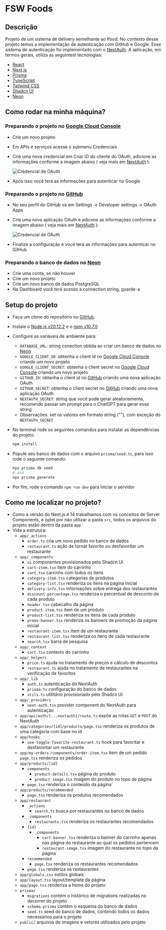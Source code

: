 # FSW Foods

## Descrição

Projeto de um sistema de delivery semelhante ao Ifood. No contexto desse projeto temos a implementação de autenticação com GitHub e Google. Esse sistema de autenticação foi implementado com o [NextAuth](https://next-auth.js.org/getting-started/example). A aplicação, em termos gerais, utiliza as seguintest tecnologias:

- [React](https://reactjs.org/)
- [Next.js](https://nextjs.org/)
- [Prisma](https://www.prisma.io/)
- [TypeScript](https://www.typescriptlang.org/)
- [Tailwind CSS](https://tailwindcss.com/)
- [Shadcn UI](https://ui.shadcn.com/)
- [Neon](https://neon.tech/)

## Como rodar na minha máquina?

### Preparando o projeto no [Google Cloud Console](https://console.cloud.google.com/)

- Crie um novo projeto
- Em APIs e serviços acesse o submenu Credenciais
- Crie uma nova credencial em Criar ID do cliente do OAuth, adicione as informações conforme a imagem abaixo ( veja mais em [NextAuth](https://next-auth.js.org/providers/google) ): 

    ![Credencial de OAuth](/public/gcp-instructions.png)

- Após isso você terá as informações para autenticar no Google

### Preparando o projeto no [GitHub](https://github.com/)

- No seu perfil do GitHub vá em Settings -> Developer settings -> OAuth Apps
- Crie uma nova aplicação OAuth e adicone as informações conforme a imagem abaixo ( veja mais em [NextAuth](https://next-auth.js.org/providers/github) ):

    ![Credencial de OAuth](/public/github-instructions.png)

- Finalize a configuração e você terá as informações para autenticar no GitHub

### Preparando o banco de dados no [Neon](https://neon.tech/)

- Crie uma conta, se não houver
- Crie um novo projeto
- Crie um novo banco de dados PostgreSQL
- Na Dashboard você terá acesso a connection string, guarde-a

## Setup do projeto

- Faça um clone do repositório no [GitHub](https://github.com/MatheusAmon12/food-delivery).
- Instale o [Node.js v20.12.2](https://nodejs.org/en/) e o [npm v10.7.0](https://www.npmjs.com/)
- Configure as variáveis de ambiente para:
    - `DATABASE_URL`: string conection obtida ao criar um banco de dados no [Neon](https://neon.tech/)
    - `GOOGLE_CLIENT_ID`: obtenha o client id no [Google Cloud Console](https://console.cloud.google.com/) criando um novo projeto
    - `GOOGLE_CLIENT_SECRET`: obtenha o client secret no [Google Cloud Console](https://console.cloud.google.com/) criando um novo projeto
    - `GITHUB_ID`: obtenha o client id no [GitHub](https://github.com/) criando uma nova aplicação OAuth
    - `GITHUB_SECRET`: obtenha o client secret no [GitHub](https://github.com/) criando uma nova aplicação OAuth
    - `NEXTAUTH_SECRET`: string que você pode gerar aleatoriamente, recomendo passar um prompt para o ChatGPT para gerar essa string
    - Observações: set os valores em formato string (""), com exceção do `NEXTAUTH_SECRET`
    
- No terminal rode os seguintes comandos para instalar as dependências do projeto:

    ```bash
    npm install
    ```
- Popule seu banco de dados com o arquivo `prisma/seed.ts`, para isso rode o seguinte comando:

    ```bash
    npx prisma db seed
    # and
    npx prisma generate
    ```
- Por fim, rode o comando `npm run dev` para iniciar o servidor

## Como me localizar no projeto?

- Como a versão do Next.js é 14 trabalhamos com os conceitos de Server Components, e optei por não utilizar a pasta `src`, todos os arquivos do projeto estão dentro da pasta `app`.
- Vide a estrutura:
    - `app/_actions`
        - `order.ts` cria um novo pedido no banco de dados
        - `restaurant.ts` ação de tornar favorito ou desfavoritar um restaurante
    - `app/_components`
        - `ui` componentes provisionados pelo Shadcn UI
        - `cart-item.tsx` item do carrinho
        - `cart.tsx` carrinho com todos os itens
        - `category-item.tsx` categorias de produtos
        - `category-list.tsx` renderiza os itens na página inicial
        - `delivery-info.tsx` informações sobre entrega dos restaurantes
        - `discount-percentage.tsx` renderiza o percentual de desconto de cada produto
        - `header.tsx` cabecalho da página
        - `product-item.tsx` item de um produto
        - `product-list.tsx` renderiza os itens de cada produto
        - `promo-banner.tsx` renderiza os banners de promoção da página inicial
        - `restaurant-item.tsx` item de um restaurante
        - `restaurant-list.tsx` renderiza os itens de cada restaurante
        - `search.tsx` barra de pesquisa
    - `app/_context`
        - `cart.tsx` contexto do carrinho
    - `app/_helpers`
        - `price.ts` ajuda no tratamento de preços e cálculo de descontos
        - `restaurant.ts` ajuda no tratamento de restaurantes na verificação de favoritos
    - `app/_lib`
        - `auth.ts` autenticação do NextAuth
        - `prisma.ts` configuração do banco de dados
        - `utils.ts` utilitário provisionado pelo Shadcn UI
    - `app/_providers`
        - `next-auth.tsx` provider component do NextAuth para autenticação
    - `app/api/auth/[...nextauth]/route.ts` expõe as rotas `GET` e `POST` do NextAuth
    - `app/categories/[id]/products/page.tsx` renderiza os produtos de uma categoria com base no id
    - `app/hooks`
        - `use-toggle-favorite-restaurant.ts` hook para favoritar e desfavoritar um restaurante
    - `app/my-orders`
        `/components/order-item.tsx` item de um pedido
        `page.tsx` renderiza os pedidos
    - `app/products/[id]`
        - `components`
            - `product-details.tsx` página do produto
            - `product-image.tsx` imagem do produto no topo da página
        - `page.tsx` renderiza o conteúdo da página'
    - `app/products/recommended`
        - `page.tsx` renderiza os produtos recomendados
    - `app/restaurant`
        - `_actions`
            - `search.ts` busca por restaurantes no banco de dados
        - `_components`
            - `restaurants.tsx` renderiza os restaurantes recomendados
        - `[id]` 
            - `_components` 
                - `cart-banner.tsx` renderiza o banner do carrinho apenas nas página do restaurante ao qual os pedidos pertencem
                - `restaurant-image.tsx` imagem do restaurante no topo da página
        - `recommended`
            - `page.tsx` renderiza os restaurantes recomendados
        - `page.tsx` renderiza os restaurantes
    - `app/globals.css` estilos globais
    - `app/layout.tsx` layout/template da página
    - `app/page.tsx` renderiza a home do projeto
    - `prisma/`	
        - `migrations` contém o histórico de migrations realizadas no decorrer do projeto
        - `schema.prisma` contém o esquema do banco de dados
        - `seed.ts` seed do banco de dados, contendo todos os dados necessários para o projeto
    - `public/` arquivos de imagens e vetores utilizados pelo projeto    